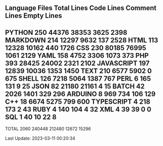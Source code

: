 Language    Files    Total Lines      Code Lines       Comment Lines     Empty Lines
------------------------------------------------------------------------------------
PYTHON      250      44376            38353            3625               2398
MARKDOWN    214      12297            9632             137                2528
HTML        113      12328            10162            440                1726
CSS         230      80185            76995            1061               2129
YAML        158      4752             3306             1073               373
PHP         393      28425            24002            2321               2102
JAVASCRIPT  197      12839            10036            1353               1450
TEXT        210      6577             5902             0                  675
SHELL       126      7218             5064             1387               767
PERL        6        165              131              9                  25
JSON        82       21180            21161            4                  15
BATCH       42       2026             1401             329                296
ARDUINO     8        969              734              106                129
C++         18       6674             5275             799                600
TYPESCRIPT  4        218              173              2                  43
RUBY        4        140              104              4                  32
XML         4        39               39               0                  0
SQL         1        40               10               22                 8
------------------------------------------------------------------------------------
TOTAL       2060     240448           212480           12672              15296


Last Update: 2023-03-11 00:20:34